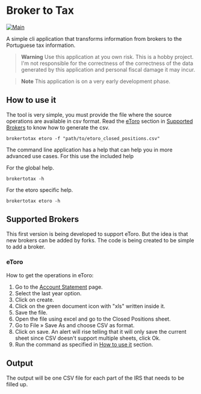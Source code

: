 # Broker to Tax

[![Main](https://github.com/MiguelTVMS/broker_to_tax/actions/workflows/Main.yaml/badge.svg?branch=main)](https://github.com/MiguelTVMS/broker_to_tax/actions/workflows/Main.yaml)

A simple cli application that transforms information from brokers to the Portuguese tax information.

> **Warning**
> Use this application at you own risk. This is a hobby project. I'm not responsible for the correctness of the correctness of the data generated by this application and personal fiscal damage it may incur.

> **Note**
> This application is on a very early development phase.

## How to use it

The tool is very simple, you must provide the file where the source operations are available in csv format. Read the [eToro](#etoro) section in [Supported Brokers](#supported-brokers) to know how to generate the csv.

```shell
brokertotax etoro -f "path/to/etoro_closed_positions.csv"
```

The command line application has a help that can help you in more advanced use cases. For this use the included help

For the global help.

```shell
brokertotax -h
```

For the etoro specific help.

```shell
brokertotax etoro -h
```

## Supported Brokers

This first version is being developed to support eToro. But the idea is that new brokers can be added by forks. The code is being created to be simple to add a broker.

### eToro

How to get the operations in eToro:

1. Go to the [Account Statement](https://www.etoro.com/documents/accountstatement) page.
2. Select the last year option.
3. Click on create.
4. Click on the green document icon with "xls" written inside it.
5. Save the file.
6. Open the file using excel and go to the Closed Positions sheet.
7. Go to File » Save As and choose CSV as format.
8. Click on save. An alert will rise telling that it will only save the current sheet since CSV doesn't support multiple sheets, click Ok.
9. Run the command as specified in [How to use it](#how-to-use-it) section.

## Output

The output will be one CSV file for each part of the IRS that needs to be filled up.